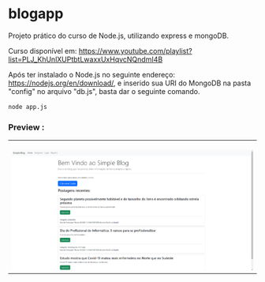 # blogapp
Projeto prático do curso de Node.js, utilizando express e mongoDB.


Curso disponível em: https://www.youtube.com/playlist?list=PLJ_KhUnlXUPtbtLwaxxUxHqvcNQndmI4B

Após ter instalado o Node.js no seguinte endereço: https://nodejs.org/en/download/, e inserido sua URI do MongoDB na pasta "config" no arquivo "db.js", basta dar o seguinte comando.

```bash
node app.js

```


### Preview :

<table width="100%"> 
<tr>
<td width="100%">
<br>
<img src="https://github.com/jonathanoliveirarocha/blogapp/blob/main/SAMPLE.png">
</td> 
</table>
